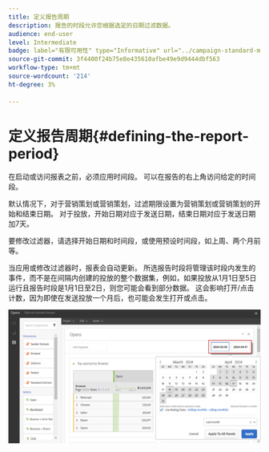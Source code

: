 ```yaml
---
title: 定义报告周期
description: 报告的时段允许您根据选定的日期过滤数据。
audience: end-user
level: Intermediate
badge: label="有限可用性" type="Informative" url="../campaign-standard-migration-home.md" tooltip="仅限于Campaign Standard已迁移的用户"
source-git-commit: 3f4400f24b75e8e435610afbe49e9d9444dbf563
workflow-type: tm+mt
source-wordcount: '214'
ht-degree: 3%

---
```


# 定义报告周期{#defining-the-report-period}

在启动或访问报表之前，必须应用时间段。 可以在报告的右上角访问给定的时间段。

默认情况下，对于营销策划或营销策划，过滤期限设置为营销策划或营销策划的开始和结束日期。 对于投放，开始日期对应于发送日期，结束日期对应于发送日期加7天。

要修改过滤器，请选择开始日期和时间段，或使用预设时间段，如上周、两个月前等。

当应用或修改过滤器时，报表会自动更新。 所选报告时段将管理该时段内发生的事件，而不是在间隔内创建的投放的整个数据集，例如，如果投放从1月1日至5日运行且报告时段是1月1日至2日，则您可能会看到部分数据。 这会影响打开/点击计数，因为即使在发送投放一个月后，也可能会发生打开或点击。

![](assets/campaign_reports_5.png)

